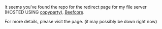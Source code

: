 It seems you've found the repo for the redirect page for my file server (HOSTED USING [copyparty](https://github.com/9001/copyparty)), [Beefcore](https://beefcore.github.io).

For more details, please visit the page. (it may possibly be down right now)
